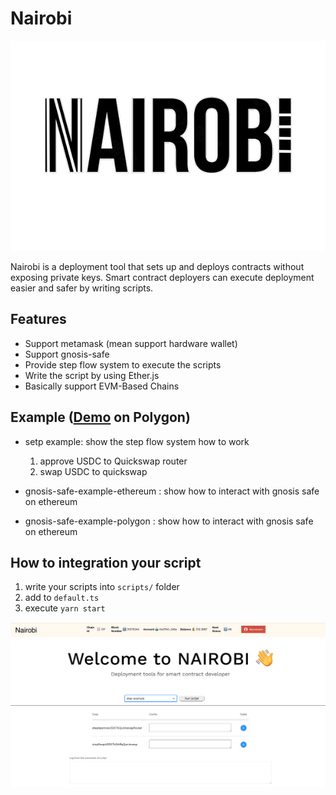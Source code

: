 # Nairobi

![](images/logoN.png)

Nairobi is a deployment tool that sets up and deploys contracts without exposing private keys. Smart contract deployers can execute deployment easier and safer by writing scripts.

## Features

- Support metamask (mean support hardware wallet)
- Support gnosis-safe
- Provide step flow system to execute the scripts
- Write the script by using Ether.js
- Basically support EVM-Based Chains

## Example ([Demo](https://youtu.be/qDpyWvYqlJY) on Polygon)

- setp example: show the step flow system how to work

  1. approve USDC to Quickswap router
  2. swap USDC to quickswap

- gnosis-safe-example-ethereum : show how to interact with gnosis safe on ethereum
- gnosis-safe-example-polygon : show how to interact with gnosis safe on ethereum

## How to integration your script

1. write your scripts into `scripts/` folder
2. add to `default.ts`
3. execute `yarn start`

![](images/nairobi.png)
